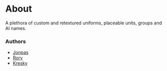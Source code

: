 # About

A plethora of custom and retextured uniforms, placeable units, groups and AI names.

### Authors

- [Jonpas](http://github.com/jonpas)
- [Rory](http://github.com/SyMP2005)
- [Kresky](https://github.com/Kresky)
